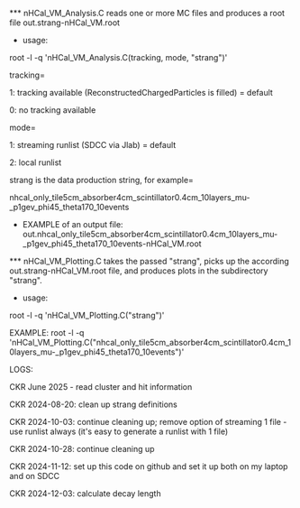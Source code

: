 *** nHCal_VM_Analysis.C reads one or more MC files and produces a root file out.strang-nHCal_VM.root

- usage:
  
root -l -q 'nHCal_VM_Analysis.C(tracking,  mode, "strang")'
  
tracking=
	
1: tracking available (ReconstructedChargedParticles is filled) = default
			
0: no tracking available
			
mode=
			
1: streaming runlist (SDCC via Jlab) = default
			
2: local runlist
			
strang is the data production string, for example=
			
nhcal_only_tile5cm_absorber4cm_scintillator0.4cm_10layers_mu-_p1gev_phi45_theta170_10events


- EXAMPLE of an output file: out.nhcal_only_tile5cm_absorber4cm_scintillator0.4cm_10layers_mu-_p1gev_phi45_theta170_10events-nHCal_VM.root

*** nHCal_VM_Plotting.C takes the passed "strang", picks up the according out.strang-nHCal_VM.root file, and produces plots in the subdirectory "strang". 

- usage:

root -l -q 'nHCal_VM_Plotting.C("strang")'

EXAMPLE: root -l -q 'nHCal_VM_Plotting.C("nhcal_only_tile5cm_absorber4cm_scintillator0.4cm_10layers_mu-_p1gev_phi45_theta170_10events")'
 

LOGS:

CKR June 2025 - read cluster and hit information

CKR 2024-08-20: clean up strang definitions 

CKR 2024-10-03: continue cleaning up; remove option of streaming 1 file - use runlist always (it's easy to generate a runlist with 1 file)

CKR 2024-10-28: continue cleaning up

CKR 2024-11-12: set up this code on github and set it up both on my laptop and on SDCC

CKR 2024-12-03: calculate decay length 
